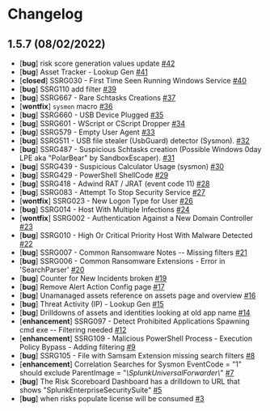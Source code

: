 # Changelog

## 1.5.7 (08/02/2022)
- [**bug**] risk score generation values update [#42](https://github.com/spicosolutions/thepeoplessiem/issues/42)
- [**bug**] Asset Tracker - Lookup Gen [#41](https://github.com/spicosolutions/thepeoplessiem/issues/41)
- [**closed**] SSRG030 - First Time Seen Running Windows Service [#40](https://github.com/spicosolutions/thepeoplessiem/issues/40)
- [**bug**] SSRG110 add filter [#39](https://github.com/spicosolutions/thepeoplessiem/issues/39)
- [**bug**] SSRG667 - Rare Schtasks Creations [#37](https://github.com/spicosolutions/thepeoplessiem/issues/37)
- [**wontfix**] `sysmon` macro  [#36](https://github.com/spicosolutions/thepeoplessiem/issues/36)
- [**bug**] SSRG660 - USB Device Plugged [#35](https://github.com/spicosolutions/thepeoplessiem/issues/35)
- [**bug**] SSRG601 - WScript or CScript Dropper [#34](https://github.com/spicosolutions/thepeoplessiem/issues/34)
- [**bug**] SSRG579 - Empty User Agent [#33](https://github.com/spicosolutions/thepeoplessiem/issues/33)
- [**bug**] SSRG511 - USB file stealer (UsbGuard) detector (Sysmon). [#32](https://github.com/spicosolutions/thepeoplessiem/issues/32)
- [**bug**] SSRG487 - Suspicious Schtasks creation (Possible Windows 0day LPE aka "PolarBear" by SandboxEscaper). [#31](https://github.com/spicosolutions/thepeoplessiem/issues/31)
- [**bug**] SSRG439 - Suspicious Calculator Usage (sysmon) [#30](https://github.com/spicosolutions/thepeoplessiem/issues/30)
- [**bug**] SSRG429 - PowerShell ShellCode [#29](https://github.com/spicosolutions/thepeoplessiem/issues/29)
- [**bug**] SSRG418 - Adwind RAT / JRAT (event code 11) [#28](https://github.com/spicosolutions/thepeoplessiem/issues/28)
- [**bug**] SSRG083 - Attempt To Stop Security Service [#27](https://github.com/spicosolutions/thepeoplessiem/issues/27)
- [**wontfix**] SSRG023 - New Logon Type for User [#26](https://github.com/spicosolutions/thepeoplessiem/issues/26)
- [**bug**] SSRG014 - Host With Multiple Infections [#24](https://github.com/spicosolutions/thepeoplessiem/issues/24)
- [**wontfix**] SSRG002 - Authentication Against a New Domain Controller [#23](https://github.com/spicosolutions/thepeoplessiem/issues/23)
- [**bug**] SSRG010 - High Or Critical Priority Host With Malware Detected [#22](https://github.com/spicosolutions/thepeoplessiem/issues/22)
- [**bug**] SSRG007 - Common Ransomware Notes -- Missing filters [#21](https://github.com/spicosolutions/thepeoplessiem/issues/21)
- [**bug**] SSRG006 - Common Ransomware Extensions - Error in 'SearchParser' [#20](https://github.com/spicosolutions/thepeoplessiem/issues/20)
- [**bug**] Counter for New Incidents broken [#19](https://github.com/spicosolutions/thepeoplessiem/issues/19)
- [**bug**] Remove Alert Action Config page [#17](https://github.com/spicosolutions/thepeoplessiem/issues/17)
- [**bug**] Unamanaged assets  reference on assets page and overview [#16](https://github.com/spicosolutions/thepeoplessiem/issues/16)
- [**bug**] Threat Activity (IP) - Lookup Gen [#15](https://github.com/spicosolutions/thepeoplessiem/issues/15)
- [**bug**] Drilldowns of assets and identities looking at old app name [#14](https://github.com/spicosolutions/thepeoplessiem/issues/14)
- [**enhancement**] SSRG097 - Detect Prohibited Applications Spawning cmd exe -- Filtering needed [#12](https://github.com/spicosolutions/thepeoplessiem/issues/12)
- [**enhancement**] SSRG109 - Malicious PowerShell Process - Execution Policy Bypass - Adding filtering [#9](https://github.com/spicosolutions/thepeoplessiem/issues/9)
- [**bug**] SSRG105 - File with Samsam Extension missing search filters [#8](https://github.com/spicosolutions/thepeoplessiem/issues/8)
- [**enhancement**] Correlation Searches for Sysmon EventCode = "1" should exclude ParentImage = "*\\SplunkUniversalForwarder\\*" [#7](https://github.com/spicosolutions/thepeoplessiem/issues/7)
- [**bug**] The Risk Scoreboard Dashboard has a drilldown to URL that shows "SplunkEnterpriseSecuritySuite" [#5](https://github.com/spicosolutions/thepeoplessiem/issues/5)
- [**bug**] when risks populate license will be consumed  [#3](https://github.com/spicosolutions/thepeoplessiem/issues/3)
